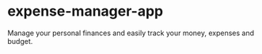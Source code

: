 # expense-manager-app
Manage your personal finances and easily track your money, expenses and budget.
